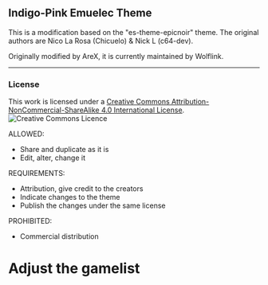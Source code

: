 ## Indigo-Pink Emuelec Theme

This is a modification based on the "es-theme-epicnoir" theme. The original authors are Nico La Rosa (Chicuelo) & Nick L (c64-dev).

Originally modified by AreX, it is currently maintained by Wolflink.

---

### License

This work is licensed under a [Creative Commons Attribution-NonCommercial-ShareAlike 4.0 International License](http://creativecommons.org/licenses/by-nc-sa/4.0/). \
![Creative Commons Licence](https://i.creativecommons.org/l/by-nc-sa/4.0/88x31.png "Creative Commons Licence")

ALLOWED:
- Share and duplicate as it is
- Edit, alter, change it

REQUIREMENTS:
- Attribution, give credit to the creators
- Indicate changes to the theme
- Publish the changes under the same license

PROHIBITED:
- Commercial distribution
# Adjust the gamelist
